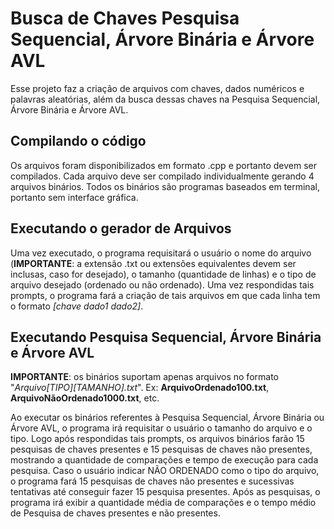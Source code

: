 # Busca de Chaves Pesquisa Sequencial, Árvore Binária e Árvore AVL

Esse projeto faz a criação de arquivos com chaves, dados numéricos e palavras aleatórias, além da busca dessas chaves na Pesquisa Sequencial, Árvore Binária e Árvore AVL.

## Compilando o código

Os arquivos foram disponibilizados em formato .cpp e portanto devem ser compilados. Cada arquivo deve ser compilado individualmente gerando  4 arquivos binários. Todos os binários são programas baseados em terminal, portanto sem interface gráfica.

## Executando o gerador de Arquivos

Uma vez executado, o programa requisitará o usuário o nome do arquivo (**IMPORTANTE**: a extensão .txt ou extensões equivalentes devem ser inclusas, caso for desejado), o tamanho (quantidade de linhas) e o tipo de arquivo desejado (ordenado ou não ordenado). Uma vez respondidas tais prompts, o programa fará a criação de tais arquivos em que cada linha tem o formato *[chave dado1 dado2]*.

## Executando Pesquisa Sequencial, Árvore Binária e Árvore AVL

**IMPORTANTE**: os binários suportam apenas arquivos no formato "*Arquivo[TIPO][TAMANHO].txt*". Ex: **ArquivoOrdenado100.txt**, **ArquivoNãoOrdenado1000.txt**, etc.

Ao executar os binários referentes à Pesquisa Sequencial, Árvore Binária ou Árvore AVL, o programa irá requisitar o usuário o tamanho do arquivo e o tipo. Logo após respondidas tais prompts, os arquivos binários farão 15 pesquisas de chaves presentes e 15 pesquisas de chaves não presentes, mostrando a quantidade de comparações e tempo de execução para cada pesquisa. Caso o usuário indicar NÃO ORDENADO como o tipo do arquivo, o programa fará 15 pesquisas de chaves não presentes e sucessivas tentativas até conseguir fazer 15 pesquisa presentes. Após as pesquisas, o programa irá exibir a quantidade média de comparações e o tempo médio de Pesquisa de chaves presentes e não presentes. 
